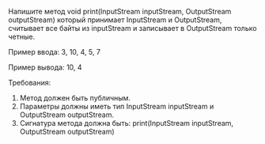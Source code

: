 Напишите метод void print(InputStream inputStream, OutputStream outputStream) который принимает InputStream и OutputStream, считывает все байты из inputStream и записывает в OutputStream только четные.

Пример ввода: 3, 10, 4, 5, 7

Пример вывода: 10, 4

Требования:
1. Метод должен быть публичным.
2. Параметры должны иметь тип InputStream inputStream и OutputStream outputStream.
3. Сигнатура метода должна быть: print(InputStream inputStream, OutputStream outputStream)
